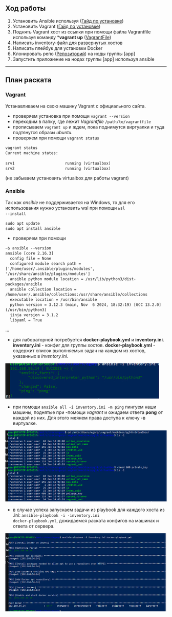 ## **Ход работы**

1. Установить Ansible используя ([Гайд по установке](https://docs.ansible.com/ansible/latest/installation_guide/intro_installation.html))
2. Установить Vagrant ([Гайд по установке](https://developer.hashicorp.com/vagrant/downloads))
3. Поднять Vagrant хост из ссылки при помощи файла Vagrantfile используя команду ***vagrant up** ([VagrantFile](https://drive.google.com/drive/u/0/folders/1Ev8N8LijxNR2npEwhoUFlxBuznf--ujP))
4. Написать inventory-файл для развернутых хостов
5. Написать плейбук для установки Docker
6. Клонировать репо ([Репозиторий](https://github.com/mdn/django-locallibrary-tutorial)) на ноды группы [app]
7. Запустить приложение на нодах группы [app] используя ansible
---
## **План раската**

### **Vagrant**
Устанавливаем на свою машину Vagrant с официального сайта.
- проверяем установка при помощи <code>vagrant --version</code>
- переходим в папку, где лежит *Vagrantfile* <code>/path/to/vagrantfile</code>
- прописываем <code>vagrant up</code> и ждем, пока поднимутся виртуалки и туда подтянутся образы *ubuntu*.
- проверяем при помощи <code>vagrant status</code>
```
vagrant status
Current machine states:

srv1                      running (virtualbox)
srv2                      running (virtualbox)

```
(не забываем установить virtualbox для работы vagrant) 

### **Ansible**
Так как *ansible* не поддерживается на Windows, то для его использования нужно установить wsl при помощи <code>wsl --install</code><br>
```
sudo apt update
sudo apt install ansible
```
- проверяем при помощи
```
~$ ansible --version
ansible [core 2.16.3]
  config file = None
  configured module search path = ['/home/user/.ansible/plugins/modules', '/usr/share/ansible/plugins/modules']
  ansible python module location = /usr/lib/python3/dist-packages/ansible
  ansible collection location = /home/user/.ansible/collections:/usr/share/ansible/collections
  executable location = /usr/bin/ansible
  python version = 3.12.3 (main, Nov  6 2024, 18:32:19) [GCC 13.2.0] (/usr/bin/python3)
  jinja version = 3.1.2
  libyaml = True
```
...
- для лабораторной потребуется **docker-playbook.yml** и **inventory.ini**.
**inventory.ini** - конфиг для группы хостов. 
**docker-playbook.yml** - содержит список выполняемых задач на каждом из хостов, указанных в  *inventory.ini*.

![alt text](image.png)

- при помощи <code>ansible all -i inventory.ini -m ping</code> пингуем наши машины, поднятые при -помощи *vagrant* и ожидаем ответа **pong** от каждой из них. Для этого меянем права доступа к ключу -в виртуалке.


![alt text](image-2.png)


- в случае успеха запускаем задачи из playbook для каждого хоста из .ini: <code>ansible-playbook -i -inventory.ini docker-playbook.yml</code>, дожидаемся раската конфигов на машинах и ответа от сервера.

![alt text](image-1.png)
